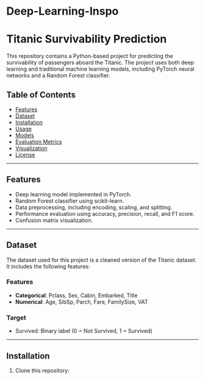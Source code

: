 # Deep-Learning-Inspo

# Titanic Survivability Prediction

This repository contains a Python-based project for predicting the survivability of passengers aboard the Titanic. The project uses both deep learning and traditional machine learning models, including PyTorch neural networks and a Random Forest classifier.

## Table of Contents

- [Features](#features)
- [Dataset](#dataset)
- [Installation](#installation)
- [Usage](#usage)
- [Models](#models)
- [Evaluation Metrics](#evaluation-metrics)
- [Visualization](#visualization)
- [License](#license)

---

## Features

- Deep learning model implemented in PyTorch.
- Random Forest classifier using scikit-learn.
- Data preprocessing, including encoding, scaling, and splitting.
- Performance evaluation using accuracy, precision, recall, and F1 score.
- Confusion matrix visualization.

---

## Dataset

The dataset used for this project is a cleaned version of the Titanic dataset. It includes the following features:

### Features
- **Categorical**: Pclass, Sex, Cabin, Embarked, Title
- **Numerical**: Age, SibSp, Parch, Fare, FamilySize, VAT

### Target
- Survived: Binary label (0 = Not Survived, 1 = Survived)

---

## Installation

1. Clone this repository:
   
